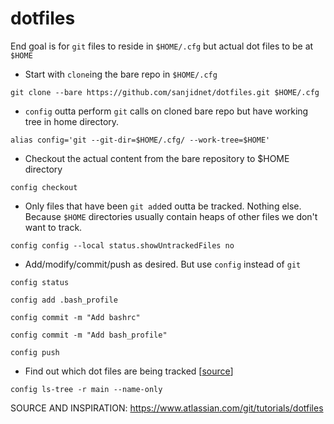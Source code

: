 # dotfiles

End goal is for `git` files to reside in `$HOME/.cfg` but actual dot files to be at `$HOME`

- Start with `clone`ing the bare repo in `$HOME/.cfg`

`git clone --bare https://github.com/sanjidnet/dotfiles.git $HOME/.cfg`

- `config` outta perform `git` calls on cloned bare repo but have working tree in home directory.

`alias config='git --git-dir=$HOME/.cfg/ --work-tree=$HOME'`

- Checkout the actual content from the bare repository to $HOME directory

`config checkout`

- Only files that have been `git add`ed outta be tracked. Nothing else. Because `$HOME` directories usually contain heaps of other files we don't want to track.

`config config --local status.showUntrackedFiles no`

- Add/modify/commit/push as desired. But use `config` instead of `git`

`config status`

`config add .bash_profile`

`config commit -m "Add bashrc"`

`config commit -m "Add bash_profile"`

`config push`

- Find out which dot files are being tracked [[source](https://stackoverflow.com/questions/15606955/how-can-i-make-git-show-a-list-of-the-files-that-are-being-tracked)]

`config ls-tree -r main --name-only` 


SOURCE AND INSPIRATION:
https://www.atlassian.com/git/tutorials/dotfiles

